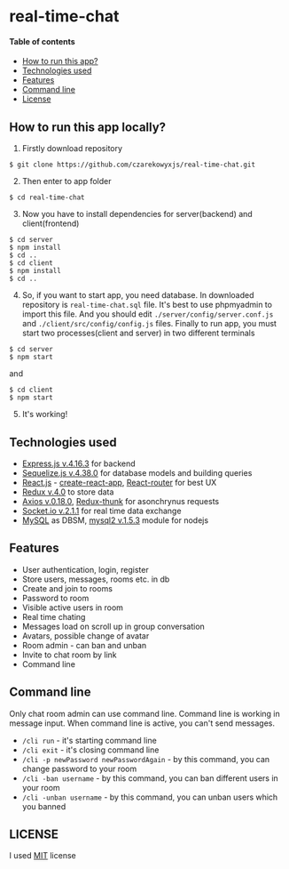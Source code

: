 # real-time-chat

#### Table of contents
* [How to run this app?](#how-to-run)
* [Technologies used](#technologies)
* [Features](#features)
* [Command line](#cli)
* [License](#license)

<a name="how-to-run"/>

## How to run this app locally?
1. Firstly download repository
```
$ git clone https://github.com/czarekowyxjs/real-time-chat.git
```
2. Then enter to app folder
```
$ cd real-time-chat
```
3. Now you have to install dependencies for server(backend) and client(frontend)
```
$ cd server
$ npm install
$ cd ..
$ cd client
$ npm install
$ cd ..
```
4. So, if you want to start app, you need database. In downloaded repository is `real-time-chat.sql` file. It's best to use phpmyadmin to import this file. And you should edit `./server/config/server.conf.js` and `./client/src/config/config.js` files.
Finally to run app, you must start two processes(client and server) in two different terminals
```
$ cd server
$ npm start
```
and
```
$ cd client
$ npm start
```
5. It's working!

<a name="technologies"/>

## Technologies used
* [Express.js v.4.16.3](https://expressjs.com) for backend
* [Sequelize.js v.4.38.0](http://docs.sequelizejs.com) for database models and building queries
* [React.js](https://reactjs.org) - [create-react-app](https://github.com/facebook/create-react-app), [React-router](https://github.com/ReactTraining/react-router) for best UX
* [Redux v.4.0](https://redux.js.org) to store data
* [Axios v.0.18.0](https://github.com/axios/axios), [Redux-thunk](https://github.com/reduxjs/redux-thunk) for asonchrynus requests
* [Socket.io v.2.1.1](https://socket.io) for real time data exchange
* [MySQL](https://www.mysql.com) as DBSM, [mysql2 v.1.5.3](https://www.npmjs.com/package/mysql2) module for nodejs

<a name="features"/>

## Features
* User authentication, login, register
* Store users, messages, rooms etc. in db
* Create and join to rooms
* Password to room
* Visible active users in room
* Real time chating
* Messages load on scroll up in group conversation
* Avatars, possible change of avatar
* Room admin - can ban and unban
* Invite to chat room by link
* Command line

<a name="cli"/>

## Command line

Only chat room admin can use command line. Command line is working in message input.
When command line is active, you can't send messages.
* `/cli run` - it's starting command line
* `/cli exit` - it's closing command line
* `/cli -p newPassword newPasswordAgain` - by this command, you can change password to your room
* `/cli -ban username` - by this command, you can ban different users in your room
* `/cli -unban username` - by this command, you can unban users which you banned

<a name="license"/>

## LICENSE
I used [MIT](https://opensource.org/licenses/MIT) license
